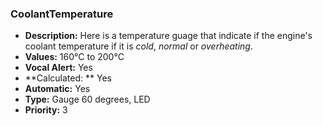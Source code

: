 ### CoolantTemperature

- **Description:** Here is a temperature guage that indicate if the engine's coolant temperature if it is *cold*, *normal* or *overheating*.
- **Values:** 160°C to 200°C
- **Vocal Alert:** Yes
- **Calculated: ** Yes
- **Automatic:** Yes
- **Type:** Gauge 60 degrees, LED
- **Priority:** 3
